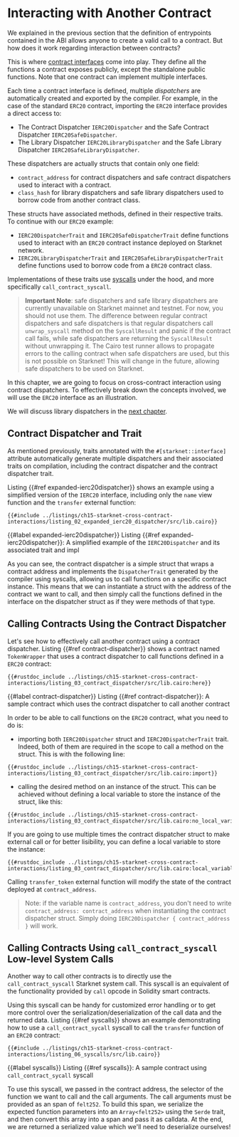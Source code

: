 # Interacting with Another Contract

We explained in the previous section that the definition of entrypoints contained in the ABI allows anyone to create a valid call to a contract. But how does it work regarding interaction between contracts?

This is where [contract interfaces][interfaces] come into play. They define all the functions a contract exposes publicly, except the standalone public functions. Note that one contract can implement multiple interfaces.

Each time a contract interface is defined, multiple _dispatchers_ are automatically created and exported by the compiler. For example, in the case of the standard `ERC20` contract, importing the `ERC20` interface provides a direct access to:
- The Contract Dispatcher `IERC20Dispatcher` and the Safe Contract Dispatcher `IERC20SafeDispatcher`.
- The Library Dispatcher `IERC20LibraryDispatcher` and the Safe Library Dispatcher `IERC20SafeLibraryDispatcher`.

These dispatchers are actually structs that contain only one field:
- `contract_address` for contract dispatchers and safe contract dispatchers used to interact with a contract.
- `class_hash` for library dispatchers and safe library dispatchers used to borrow code from another contract class.

These structs have associated methods, defined in their respective traits. To continue with our `ERC20` example:
- `IERC20DispatcherTrait` and `IERC20SafeDispatcherTrait` define functions used to interact with an `ERC20` contract instance deployed on Starknet network.
- `IERC20LibraryDispatcherTrait` and `IERC20SafeLibraryDispatcherTrait` define functions used to borrow code from a `ERC20` contract class.

Implementations of these traits use [syscalls][syscalls] under the hood, and more specifically `call_contract_syscall`.

> **Important Note**: safe dispatchers and safe library dispatchers are currently unavailable on Starknet mainnet and testnet. For now, you should not use them. The difference between regular contract dispatchers and safe dispatchers is that regular dispatchers call `unwrap_syscall` method on the `SyscallResult` and panic if the contract call fails, while safe dispatchers are returning the `SyscallResult` without unwrapping it. The Cairo test runner allows to propagate errors to the calling contract when safe dispatchers are used, but this is not possible on Starknet! This will change in the future, allowing safe dispatchers to be used on Starknet.

In this chapter, we are going to focus on cross-contract interaction using contract dispatchers. To effectively break down the concepts involved, we will use the `ERC20` interface as an illustration.

We will discuss library dispatchers in the [next chapter][library dispatcher].

[interfaces]: ./ch13-02-anatomy-of-a-simple-contract.md#the-interface-the-contracts-blueprint
[syscalls]: ./appendix-08-system-calls.md
[library dispatcher]: ./ch15-03-borrowing-code-from-another-contract-class.md

## Contract Dispatcher and Trait

As mentioned previously, traits annotated with the `#[starknet::interface]` attribute automatically generate multiple dispatchers and their associated traits on compilation, including the contract dispatcher and the contract dispatcher trait.

Listing {{#ref expanded-ierc20dispatcher}} shows an example using a simplified version of the `IERC20` interface, including only the `name` view function and the `transfer` external function:

```rust,noplayground
{{#include ../listings/ch15-starknet-cross-contract-interactions/listing_02_expanded_ierc20_dispatcher/src/lib.cairo}}
```

{{#label expanded-ierc20dispatcher}}
<span class="caption">Listing {{#ref expanded-ierc20dispatcher}}: A simplified example of the `IERC20Dispatcher` and its associated trait and impl</span>

As you can see, the contract dispatcher is a simple struct that wraps a contract address and implements the `DispatcherTrait` generated by the compiler using syscalls, allowing us to call functions on a specific contract instance. This means that we can instantiate a struct with the address of the contract we want to call, and then simply call the functions defined in the interface on the dispatcher struct as if they were methods of that type.

## Calling Contracts Using the Contract Dispatcher

Let's see how to effectively call another contract using a contract dispatcher. Listing {{#ref contract-dispatcher}} shows a contract named `TokenWrapper` that uses a contract dispatcher to call functions defined in a `ERC20` contract:

```rust,noplayground
{{#rustdoc_include ../listings/ch15-starknet-cross-contract-interactions/listing_03_contract_dispatcher/src/lib.cairo:here}}
```

{{#label contract-dispatcher}}
<span class="caption">Listing {{#ref contract-dispatcher}}: A sample contract which uses the contract dispatcher to call another contract</span>

In order to be able to call functions on the `ERC20` contract, what you need to do is:
- importing both `IERC20Dispatcher` struct and `IERC20DispatcherTrait` trait. Indeed, both of them are required in the scope to call a method on the struct. This is with the following line:
  
```rust,noplayground
{{#rustdoc_include ../listings/ch15-starknet-cross-contract-interactions/listing_03_contract_dispatcher/src/lib.cairo:import}}
```

- calling the desired method on an instance of the struct. This can be achieved without defining a local variable to store the instance of the struct, like this:
  
```rust,noplayground
{{#rustdoc_include ../listings/ch15-starknet-cross-contract-interactions/listing_03_contract_dispatcher/src/lib.cairo:no_local_variable}}
```

If you are going to use multiple times the contract dispatcher struct to make external call or for better lisibility, you can define a local variable to store the instance:

```rust,noplayground
{{#rustdoc_include ../listings/ch15-starknet-cross-contract-interactions/listing_03_contract_dispatcher/src/lib.cairo:local_variable}}
```

Calling `transfer_token` external function will modify the state of the contract deployed at `contract_address`.

> Note: if the variable name is `contract_address`, you don't need to write `contract_address: contract_address` when instantiating the contract dispatcher struct. Simply doing `IERC20Dispatcher { contract_address }` will work.

## Calling Contracts Using `call_contract_syscall` Low-level System Calls

Another way to call other contracts is to directly use the `call_contract_syscall` Starknet system call. This syscall is an equivalent of the functionality provided by `call` opcode in Solidity smart contracts.

Using this syscall can be handy for customized error handling or to get more control over the serialization/deserialization of the call data and the returned data. Listing {{#ref syscalls}} shows an example demonstrating how to use a `call_contract_sycall` syscall to call the `transfer` function of an `ERC20` contract:

```rust,noplayground
{{#include ../listings/ch15-starknet-cross-contract-interactions/listing_06_syscalls/src/lib.cairo}}
```

{{#label syscalls}}
<span class="caption">Listing {{#ref syscalls}}: A sample contract using `call_contract_sycall` syscall</span>

To use this syscall, we passed in the contract address, the selector of the function we want to call and the call arguments.
The call arguments must be provided as an span of `felt252`. To build this span, we serialize the expected function parameters into an `Array<felt252>` using the `Serde` trait, and then convert this array into a span and pass it as calldata. At the end, we are returned a serialized value which we'll need to deserialize ourselves!